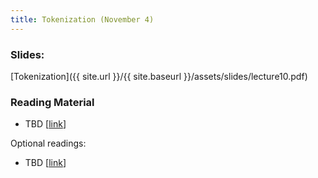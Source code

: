 ```yaml
---
title: Tokenization (November 4)
---
```


### Slides: 

[Tokenization]({{ site.url }}/{{ site.baseurl }}/assets/slides/lecture10.pdf)

### Reading Material 
- TBD [[link]()]

Optional readings:

- TBD [[link]()]
